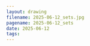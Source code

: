 ```yaml
---
layout: drawing
filename: 2025-06-12_sets.jpg
pagename: 2025-06-12_sets
date: 2025-06-12
tags:
---
```

